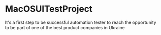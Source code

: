 # MacOSUITestProject
It's a first step to be successful automation tester to reach the opportunity to be part of one of the best product companies in Ukraine
